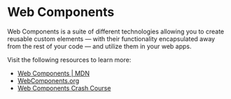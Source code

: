 # Web Components

Web Components is a suite of different technologies allowing you to create reusable custom elements — with their functionality encapsulated away from the rest of your code — and utilize them in your web apps.

Visit the following resources to learn more:

- [Web Components | MDN](https://developer.mozilla.org/en-US/docs/Web/Web_Components)
- [WebComponents.org](https://webcomponents.github.io/)
- [Web Components Crash Course](https://www.youtube.com/watch?v=PCWaFLy3VUo)
